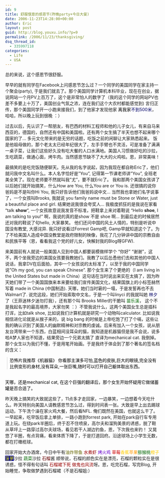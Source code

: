 ```yaml
---
id: 9
title: 舒服惬意的感恩节(昨晚party+今日大餐)
date: 2006-11-23T14:28:00+00:00
author: Eric
layout: post
guid: http://blog.youxu.info/?p=9
permalink: /2006/11/23/thanksgiving/
dsq_thread_id:
  - 335997118
categories:
  - Life
  - USA
---
```

总的来说，这个感恩节很舒服。
  
早早的就有同学在Facebook上问感恩节怎么过？一个同学的美国同学在家主持一个聚会(party), 于是我们就去了。那个美国同学计算机本科毕业，现在在创业，据说网站一个月PV上百万了，这个是非常怕人的数字了（我的这个同学的网站PV也差不多要上十万了，美国创业气氛之浓，连在我们这个大农村都能感觉到) 言归正传，那个美国同学开一小跑来接我们，到了他家才发现他家 <span style="color: #000000">离我家</span><span style="color: #000066">不到500米</span>，哈哈，所以晚上玩到很晚 ：）
  
过去以后，先认识了一帮朋友，有巴西的材料工程师和他的儿子女儿，有来自马来西亚的，德国的，自然还有中国和美国啦。还有两个女生搞了半天也想不起来哪个国家的了&#8230; 多元文化带来的是无穷的话题，吃饭之前的闲聊让大家熟悉起来。 饭是他祖母做的，那个老太太已经年纪很大了，左手手臂也不灵活，可是准备了满满一桌子菜，让我们这些好久没有吃大餐的人口水满地。美国人习惯做好吃的沙拉，生吃蔬菜，做通心面，烤牛肉。当然感恩节缺不了大大的火鸡啦。恩，非常美味！

最搞笑的是吃完饭随便聊天。先从我的名字说起，因为我现在都自称Eric了，他们就问我中文名叫什么。本人名字恰好是&#8221;You&#8221;, 记得第一节课老师讲&#8221;You&#8221;, 全班老美全笑了。现在老师要不然就叫我&#8221;尤&#8221;，要不就Eric了。 我和那两个美国女孩讲了以后她们就开始搞笑，什么How are You, 什么You are or You is. 还很搞的说你爸妈是不是叫你Hi You, 我只好告诉他们我爸妈说中文&#8230; 当然我也拿她们名字说事了，一个女孩叫Brooks, 我就说 you family name must be Stone or Water, just a beautiful place and girl. 结果她说我很会夸奖人&#8230; 我极度抓狂的是我说在家看 &#8220;talk **show**&#8220;, 一个女孩故意说我发音不标准，把鞋拿上来对着鞋说 &#8220;Hello **shoe**, I am talking to you!&#8221; 啊，我说的真的是show 不是 shoe 啊&#8230; 到最后走的时候居然还对我的鞋说了句hello, 大家暴笑。 他们还问中国的风土人情的，特别是听说中国没有教堂, 大感诧异. 我只好说看过Forrest Gamp吧, Gamp早就知道这个了。为了不给美国人造成中国没教堂是政府限制的映像，我花了几分钟讲中国的宗教自由和民族平等（恩，看看我这个党的好儿女，快解封我的Blog呀GFW).

来美国前有人就说一般美国人见到中国人都要装模做样学个 &#8220;你好&#8221; &#8220;谢谢&#8221;，这不，两个坐我旁边的美国女孩要我教她们。我教了以后怂恿他们去和其他的中国人说话，我拿DV在后面拍，其中一个女孩说的太标准了，以至于我的中国同学说&#8221;Oh my god, you can speak Chinese&#8221;. 那个女生来了个更绝的（I am living in the United States but made in China）这句话在当时说出来实在太搞了，因为昨天她们带了一个美国国旗来本来要给我们宣传美国文化，结果国旗上的小标签赫然写着 made in China (中国制造). 天哪，她们当时窘的一塌，于是发誓再也不去Walmart了. 说完这段，她们开始索取中文名，于是一个叫linyci 的我就叫她 <span style="color: #000066">林夕</span>了（王菲迷林夕迷勿打我），还有那个叫 Brooks Miller的干脆叫 <span style="color: #006600">苗乐溪</span>， 这个不是我起名字的最高境界，大家勿笑 ：）不管我说什么，这两个美国女生总是插科打诨，比如talk shoe, 比如说我们计算机就是研究一个动物叫calculator. 比如说我相信进化论就是从猴子来的，说 big bang 的时候是上帝吃饱了打了个嗝，这些让我的确认识到了美国人的幽默精神和对宗教的虔诚。后来有加入一个女孩，说从朋友台湾带来一个东西，白蓝相间没耳朵的猫，我知道是机器猫但是我不会说，说多啦A梦人家也不知道，结果旁边一个兄弟太搞了 直译为mechanical cat. 我倒掉。那个女生以为我们不懂，于是用笔开始画。于是我终于体会到了那个著名的签名档的含义：

<blockquote style="border-left: 1px solid #cccccc; margin: 0pt 0pt 0pt 0.8ex; padding-left: 1ex" class="gmail_quote">
  <p>
    <span style="color: #000000">恐怖片我推荐《机器猫》 你看那主演多可怕,蓝色的皮肤,巨大的眼镜,完全没有比例变形的身材,没有耳朵,一张巨嘴,随时可以打开自己躯体取出东西。 </span>
  </p>
</blockquote>

<span style="color: #000000"><br /> 天哪，还是mechanical cat, 在这个巨强的翻译后，那个女生开始怀疑用它做储蓄罐是否合适了。</span>
  
昨天晚上搞笑的大致就这些了，11点多才走回家，一边暴笑，一边想着今天吃什么。昨天特别向美国人请教感恩节怎么过，得到时间表一张。大致是早上出去踢球运动，下午洗个澡在家火鸡大餐，然后看NFL. 俺们既然在美国，也就这么干了。 一早起来，吃早饭后拿上单排，一路小跑到forrest park, 开始在park自行车专用道上玩。在绕park半圈后，终于忍不住喷泉，高尔夫和溜狗美景的诱惑，脱了鞋从草坪上一路穿过高尔夫球场，看见若干人湖边钓鱼，恩，下次我也来钓！ 又晃悠了半圈，有点背痛，看来体质下降了，于是打道回府。沿途球场上小学生无数，都在打橄榄球。
  
回家开始大办酒席，今日中午有<span style="color: #000099"></span><span style="color: #666600">油炸带鱼</span> <span style="color: #990000">水煮虾</span> <span style="color: #6600cc">烤火鸡</span>  <span style="color: #cc0000">草莓</span><span style="color: #ffcc00">香蕉</span><span style="color: #ff9900">苹果</span><span style="color: #006600">猕猴桃</span><span style="color: #ffcc00">橙子</span> <span style="color: #ffff00; background-color: #000099">菠萝</span>沙拉 <span style="color: #006600">蔬菜</span>沙拉 <span style="color: #660000">石榴</span>酱 顺带说，石榴的颜色实在是漂亮，石榴的颗粒实在是很诱惑，怪不得有句话叫 <span style="color: #990000">石榴裙下死 做鬼也风流</span>呀。恩，吃完石榴，写完Blog, 开始睡觉，争取做梦遇到石榴裙（不是石榴姐:）